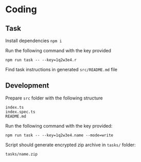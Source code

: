 # Coding

## Task

Install dependencies
`npm i`

Run the following command with the key provided

`npm run task -- --key=1q2w3e4.r`

Find task instructions in generated `src/README.md` file

## Development

Prepare `src` folder with the following structure

```
index.ts
index.spec.ts
README.md
```

Run the following command with the key provided:

`npm run task -- --key=1q2w3e4.name --mode=write`

Script should generate encrypted zip archive in `tasks/` folder:

`tasks/name.zip`
